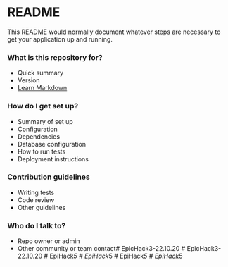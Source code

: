 # README #

This README would normally document whatever steps are necessary to get your application up and running.

### What is this repository for? ###

* Quick summary
* Version
* [Learn Markdown](https://bitbucket.org/tutorials/markdowndemo)

### How do I get set up? ###

* Summary of set up
* Configuration
* Dependencies
* Database configuration
* How to run tests
* Deployment instructions

### Contribution guidelines ###

* Writing tests
* Code review
* Other guidelines

### Who do I talk to? ###

* Repo owner or admin
* Other community or team contact#   E p i c H a c k 3 - 2 2 . 1 0 . 2 0  
 #   E p i c H a c k 3 - 2 2 . 1 0 . 2 0  
 #   E p i H a c k _ 5  
 #   E p i H a c k _ 5  
 #   E p i H a c k _ 5  
 #   E p i H a c k _ 5  
 